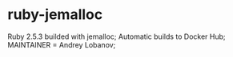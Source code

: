 # ruby-jemalloc
Ruby 2.5.3 builded with jemalloc;
Automatic builds to Docker Hub;
MAINTAINER = Andrey Lobanov;